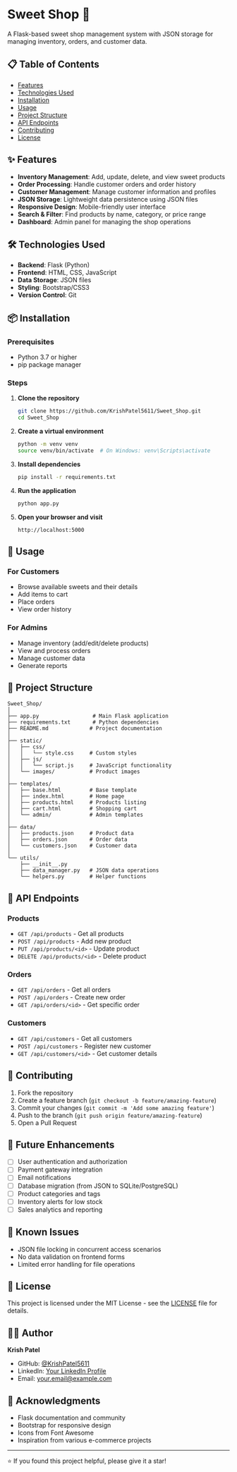 # Sweet Shop 🍬

A Flask-based sweet shop management system with JSON storage for managing inventory, orders, and customer data.

## 📋 Table of Contents
- [Features](#features)
- [Technologies Used](#technologies-used)
- [Installation](#installation)
- [Usage](#usage)
- [Project Structure](#project-structure)
- [API Endpoints](#api-endpoints)
- [Contributing](#contributing)
- [License](#license)

## ✨ Features

- **Inventory Management**: Add, update, delete, and view sweet products
- **Order Processing**: Handle customer orders and order history
- **Customer Management**: Manage customer information and profiles
- **JSON Storage**: Lightweight data persistence using JSON files
- **Responsive Design**: Mobile-friendly user interface
- **Search & Filter**: Find products by name, category, or price range
- **Dashboard**: Admin panel for managing the shop operations

## 🛠️ Technologies Used

- **Backend**: Flask (Python)
- **Frontend**: HTML, CSS, JavaScript
- **Data Storage**: JSON files
- **Styling**: Bootstrap/CSS3
- **Version Control**: Git

## 📦 Installation

### Prerequisites
- Python 3.7 or higher
- pip package manager

### Steps

1. **Clone the repository**
   ```bash
   git clone https://github.com/KrishPatel5611/Sweet_Shop.git
   cd Sweet_Shop
   ```

2. **Create a virtual environment**
   ```bash
   python -m venv venv
   source venv/bin/activate  # On Windows: venv\Scripts\activate
   ```

3. **Install dependencies**
   ```bash
   pip install -r requirements.txt
   ```

4. **Run the application**
   ```bash
   python app.py
   ```

5. **Open your browser and visit**
   ```
   http://localhost:5000
   ```

## 🚀 Usage

### For Customers
- Browse available sweets and their details
- Add items to cart
- Place orders
- View order history

### For Admins
- Manage inventory (add/edit/delete products)
- View and process orders
- Manage customer data
- Generate reports

## 📁 Project Structure

```
Sweet_Shop/
│
├── app.py                 # Main Flask application
├── requirements.txt       # Python dependencies
├── README.md             # Project documentation
│
├── static/
│   ├── css/
│   │   └── style.css     # Custom styles
│   ├── js/
│   │   └── script.js     # JavaScript functionality
│   └── images/           # Product images
│
├── templates/
│   ├── base.html         # Base template
│   ├── index.html        # Home page
│   ├── products.html     # Products listing
│   ├── cart.html         # Shopping cart
│   └── admin/            # Admin templates
│
├── data/
│   ├── products.json     # Product data
│   ├── orders.json       # Order data
│   └── customers.json    # Customer data
│
└── utils/
    ├── __init__.py
    ├── data_manager.py   # JSON data operations
    └── helpers.py        # Helper functions
```

## 🔗 API Endpoints

### Products
- `GET /api/products` - Get all products
- `POST /api/products` - Add new product
- `PUT /api/products/<id>` - Update product
- `DELETE /api/products/<id>` - Delete product

### Orders
- `GET /api/orders` - Get all orders
- `POST /api/orders` - Create new order
- `GET /api/orders/<id>` - Get specific order

### Customers
- `GET /api/customers` - Get all customers
- `POST /api/customers` - Register new customer
- `GET /api/customers/<id>` - Get customer details

## 🤝 Contributing

1. Fork the repository
2. Create a feature branch (`git checkout -b feature/amazing-feature`)
3. Commit your changes (`git commit -m 'Add some amazing feature'`)
4. Push to the branch (`git push origin feature/amazing-feature`)
5. Open a Pull Request

## 📝 Future Enhancements

- [ ] User authentication and authorization
- [ ] Payment gateway integration
- [ ] Email notifications
- [ ] Database migration (from JSON to SQLite/PostgreSQL)
- [ ] Product categories and tags
- [ ] Inventory alerts for low stock
- [ ] Sales analytics and reporting

## 🐛 Known Issues

- JSON file locking in concurrent access scenarios
- No data validation on frontend forms
- Limited error handling for file operations

## 📄 License

This project is licensed under the MIT License - see the [LICENSE](LICENSE) file for details.

## 👨‍💻 Author

**Krish Patel**
- GitHub: [@KrishPatel5611](https://github.com/KrishPatel5611)
- LinkedIn: [Your LinkedIn Profile](https://linkedin.com/in/yourprofile)
- Email: your.email@example.com

## 🙏 Acknowledgments

- Flask documentation and community
- Bootstrap for responsive design
- Icons from Font Awesome
- Inspiration from various e-commerce projects

---

⭐ If you found this project helpful, please give it a star!